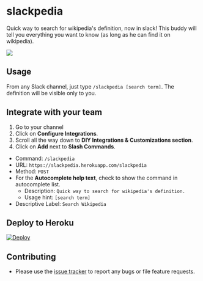# slackpedia

Quick way to search for wikipedia's definition, now in slack! This buddy will tell you everything you want to know (as long as he can find it on wikipedia).


![](http://i.imgur.com/ozDu2je.gif)


## Usage

From any Slack channel, just type `/slackpedia [search term]`. The definition will be visible only to you.

## Integrate with your team

1. Go to your channel
2. Click on **Configure Integrations**.
3. Scroll all the way down to **DIY Integrations & Customizations section**.
4. Click on **Add** next to **Slash Commands**.
  - Command: `/slackpedia`
  - URL: `https://slackpedia.herokuapp.com/slackpedia`
  - Method: `POST`
  - For the **Autocomplete help text**, check to show the command in autocomplete list.
    - Description: `Quick way to search for wikipedia's definition.`
    - Usage hint: `[search term]`
  - Descriptive Label: `Search Wikipedia`

## Deploy to Heroku

[![Deploy](https://www.herokucdn.com/deploy/button.png)](https://heroku.com/deploy)

## Contributing

- Please use the [issue tracker](https://github.com/karan/slack-overflow/issues) to report any bugs or file feature requests.
